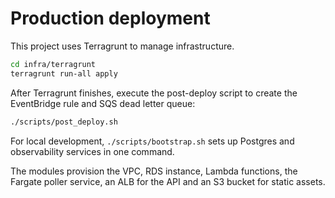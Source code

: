 # Production deployment

This project uses Terragrunt to manage infrastructure.

```bash
cd infra/terragrunt
terragrunt run-all apply
```

After Terragrunt finishes, execute the post-deploy script to create the EventBridge rule and SQS dead letter queue:

```bash
./scripts/post_deploy.sh
```

For local development, `./scripts/bootstrap.sh` sets up Postgres and observability services in one command.

The modules provision the VPC, RDS instance, Lambda functions, the Fargate poller service, an ALB for the API and an S3 bucket for static assets.
